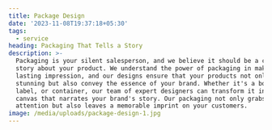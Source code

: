 ```yaml
---
title: Package Design
date: '2023-11-08T19:37:18+05:30'
tags:
  - service
heading: Packaging That Tells a Story
description: >-
  Packaging is your silent salesperson, and we believe it should be a compelling
  story about your product. We understand the power of packaging in making a
  lasting impression, and our designs ensure that your products not only look
  stunning but also convey the essence of your brand. Whether it's a box, bag,
  label, or container, our team of expert designers can transform it into a
  canvas that narrates your brand's story. Our packaging not only grabs
  attention but also leaves a memorable imprint on your customers.
image: /media/uploads/package-design-1.jpg
---
```


